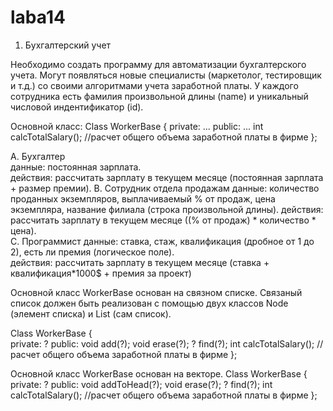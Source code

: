 # laba14
1. Бухгалтерский учет

Необходимо создать программу для автоматизации бухгалтерского учета. Могут появляться новые специалисты (маркетолог, тестировщик и т.д.) со своими алгоритмами учета заработной платы. У каждого сотрудника есть фамилия произвольной длины (name) и уникальный числовой индентификатор (id). 

Основной класс:
Class WorkerBase {
private:
...
public:
    ...
    int calcTotalSalary(); //расчет общего объема заработной платы в фирме
};

A. Бухгалтер    
данные: постоянная зарплата.    
действия: рассчитать зарплату в текущем месяце (постоянная     зарплата + размер премии).
B. Сотрудник отдела продажам
данные: количество проданных экземпляров, выплачиваемый % от продаж, цена экземпляра, название филиала (строка произвольной длины).
действия:     рассчитать зарплату в текущем месяце     ((% от продаж) * количество * цена).        
C. Программист
данные: ставка, стаж, квалификация (дробное от 1 до 2), есть ли премия (логическое поле).    
действия: рассчитать зарплату в текущем месяце             (ставка + квалификация*1000$ + премия за проект)

Основной класс WorkerBase основан на связном списке. Связаный список должен быть реализован с помощью двух классов Node (элемент списка) и List (сам список). 

Class WorkerBase {    
private:
?
public:
    void add(?);
    void erase(?);
    ? find(?);
    int calcTotalSalary(); //расчет общего объема заработной платы в фирме
};


Основной класс WorkerBase основан на векторе.
Class WorkerBase {
private:
?
public:
    void addToHead(?);
    void erase(?);
    ? find(?);
    int calcTotalSalary(); //расчет общего объема заработной платы в фирме
};
